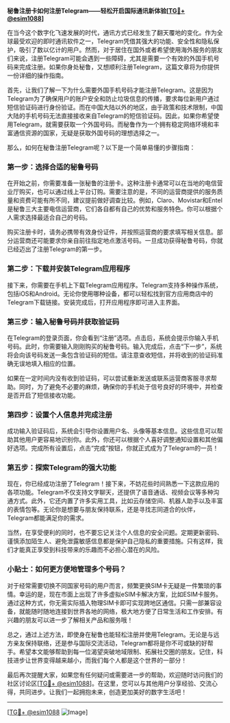 **秘鲁注册卡如何注册Telegram——轻松开启国际通讯新体验[[TG💪+ @esim1088](https://t.me/s/esim1088)]**

在当今这个数字化飞速发展的时代，通讯方式已经发生了翻天覆地的变化。作为全球最受欢迎的即时通讯软件之一，Telegram凭借其强大的功能、安全性和隐私保护，吸引了数以亿计的用户。然而，对于居住在国外或者希望使用海外服务的朋友们来说，注册Telegram可能会遇到一些障碍，尤其是需要一个有效的外国手机号码来完成注册。如果你身处秘鲁，又想顺利注册Telegram，这篇文章将为你提供一份详细的操作指南。

首先，让我们了解一下为什么需要外国手机号码才能注册Telegram。这是因为Telegram为了确保用户的账户安全和防止垃圾信息的传播，要求每位新用户通过短信验证码进行身份验证。而在中国大陆以外的地区，由于政策和技术限制，中国大陆的手机号码无法直接接收来自Telegram的短信验证码。因此，如果你希望使用Telegram，就需要获取一个外国号码。而秘鲁作为一个拥有稳定网络环境和丰富通信资源的国家，无疑是获取外国号码的理想选择之一。

那么，如何在秘鲁注册Telegram呢？以下是一个简单易懂的步骤指南：

### 第一步：选择合适的秘鲁号码

在开始之前，你需要准备一张秘鲁的注册卡。这种注册卡通常可以在当地的电信营业厅购买，也可以通过线上平台订购。需要注意的是，不同的运营商提供的服务质量和资费可能有所不同，建议提前做好调查比较。例如，Claro、Movistar和Entel是秘鲁三大主要电信运营商，它们各自都有自己的优势和服务特色。你可以根据个人需求选择最适合自己的号码。

购买注册卡时，请务必携带有效身份证件，并按照运营商的要求填写相关信息。部分运营商还可能要求你亲自前往指定地点激活号码。一旦成功获得秘鲁号码，你就已经迈出了注册Telegram的第一步。

### 第二步：下载并安装Telegram应用程序

接下来，你需要在手机上下载Telegram应用程序。Telegram支持多种操作系统，包括iOS和Android。无论你使用哪种设备，都可以轻松找到官方应用商店中的Telegram下载链接。安装完成后，打开应用程序即可进入主界面。

### 第三步：输入秘鲁号码并获取验证码

在Telegram的登录页面，你会看到“注册”选项。点击后，系统会提示你输入手机号码。此时，你需要输入刚刚购买的秘鲁号码。输入完成后，点击“下一步”，系统将会向该号码发送一条包含验证码的短信。请注意查收短信，并将收到的验证码准确无误地填入相应的位置。

如果在一定时间内没有收到验证码，可以尝试重新发送或联系运营商客服寻求帮助。同时，为了避免不必要的麻烦，确保你的手机处于信号良好的环境中，并检查是否开启了短信接收功能。

### 第四步：设置个人信息并完成注册

成功输入验证码后，系统会引导你设置用户名、头像等基本信息。这些信息可以帮助其他用户更容易地识别你。此外，你还可以根据个人喜好调整通知设置和其他偏好选项。完成所有设置后，点击“完成”按钮，你就正式成为了Telegram的一员！

### 第五步：探索Telegram的强大功能

现在，你已经成功注册了Telegram！接下来，不妨花些时间熟悉一下这款应用的各项功能。Telegram不仅支持文字聊天，还提供了语音通话、视频会议等多种沟通方式。此外，它还内置了许多实用工具，比如云存储空间、机器人助手以及丰富的表情包等。无论你是想要与朋友保持联系，还是寻找志同道合的伙伴，Telegram都能满足你的需求。

当然，在享受便利的同时，也不要忘记关注个人信息的安全问题。定期更新密码、谨慎添加陌生人、避免泄露敏感信息都是保护自己隐私的重要措施。只有这样，我们才能真正享受到科技带来的乐趣而不必担心潜在的风险。

### 小贴士：如何更方便地管理多个号码？

对于经常需要切换不同国家号码的用户而言，频繁更换SIM卡无疑是一件繁琐的事情。幸运的是，现在市面上出现了许多虚拟eSIM卡解决方案，比如ESIM卡服务。通过这种方式，你无需实际插入物理SIM卡即可实现跨地区通信。只需一部兼容设备，就能随时随地连接到世界各地的网络，极大地方便了日常生活和工作安排。有兴趣的朋友可以进一步了解相关产品和服务哦！

总之，通过上述方法，即使身在秘鲁也能轻松注册并使用Telegram。无论是与远方亲友保持联络，还是参与国际交流活动，Telegram都将是你不可或缺的好帮手。希望本文能够帮助到每一位渴望突破地域限制、拓展社交圈的朋友。记住，科技进步让世界变得越来越小，而我们每个人都是这个世界的一部分！

最后再次提醒大家，如果您有任何疑问或需要进一步的帮助，欢迎随时访问我们的社区讨论区[[TG💪+ @esim1088](https://t.me/s/esim1088)]。在这里，您可以与其他用户分享经验、交流心得，共同进步。让我们一起拥抱未来，创造更加美好的数字生活吧！

---

[[TG💪+ @esim1088](https://t.me/s/esim1088) ![Image](https://i.postimg.cc/4NQfJmqS/Snipaste-2025-05-13-00-14-12.png)]